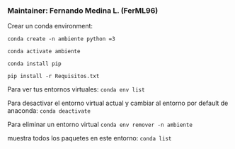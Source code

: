 ### Maintainer: Fernando Medina L. (FerML96)

Crear un conda environment: 

`conda create -n ambiente python =3`

`conda activate ambiente`

`conda install pip`

`pip install -r Requisitos.txt`

Para ver tus entornos virtuales:
`conda env list`

Para desactivar el entorno virtual actual y cambiar al entorno por default de anaconda: 
`conda deactivate`

Para eliminar un entorno virtual
`conda env remover -n ambiente`

muestra todos los paquetes en este entorno: 
`conda list`

